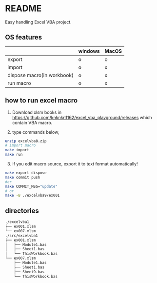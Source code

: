 # README

Easy handling Excel VBA project.

## OS features

||windows|MacOS|
|---|---|---|
|export|o|o|
|import|o|x|
|dispose macro(in workbook)|o|x|
|run macro|o|x|

## how to run excel macro

1. Download xlsm books in https://github.com/knknkn1162/excel_vba_playground/releases which contain VBA macro.

2. type commands below;

```sh
unzip excelvba8.zip
# import macro
make import
make run
```

3. If you edit macro source, export it to text format automatically!

```sh
make export dispose
make commit push
#or
make COMMIT_MSG="update"
# or
make -B ./excelvba9/ex001
```

## directories

```bash
./excelvba1
├── ex001.xlsm
└── ex007.xlsm
./src/excelvba1
├── ex001.xlsm
│   ├── Module1.bas
│   ├── Sheet1.bas
│   └── ThisWorkbook.bas
└── ex007.xlsm
    ├── Module1.bas
    ├── Sheet1.bas
    ├── Sheet9.bas
    └── ThisWorkbook.bas
```
